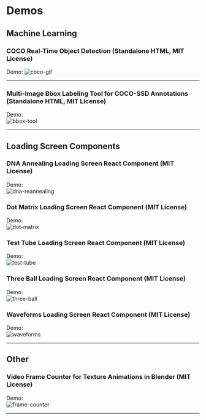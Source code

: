 
# Demos
<!--
- TODO need to add metadata to loading screens
- TODO update gists
- TODO update readme
- TODO update profile readme
-->

## Machine Learning

### COCO Real-Time Object Detection (Standalone HTML, MIT License)

Demo:
![coco-gif](./coco-ssd/coco-ssd.gif)

---

### Multi-Image Bbox Labeling Tool for COCO-SSD Annotations (Standalone HTML, MIT License)

Demo:  
![bbox-tool](./bbox-annotations-tool/bbox-annotations-tool.png)

---

## Loading Screen Components

### DNA Annealing Loading Screen React Component (MIT License)

Demo:  
![dna-reannealing](./loading-screens/dna-reannealing/dna-reannealing.gif)

### Dot Matrix Loading Screen React Component (MIT License)

Demo:  
![dot-matrix](./loading-screens/dot-matrix/dot-matrix.gif)

### Test Tube Loading Screen React Component (MIT License)

Demo:  
![test-tube](./loading-screens/test-tube/test-tube.gif)

### Three Ball Loading Screen React Component (MIT License)

Demo:  
![three-ball](./loading-screens/three-ball/three-ball.gif)

### Waveforms Loading Screen React Component (MIT License)

Demo:  
![waveforms](./loading-screens/waveforms/waveforms.gif)

---

## Other

### Video Frame Counter for Texture Animations in Blender (MIT License)

Demo:  
![frame-counter](./video-count-frame/video_count_frame.png)  

---
